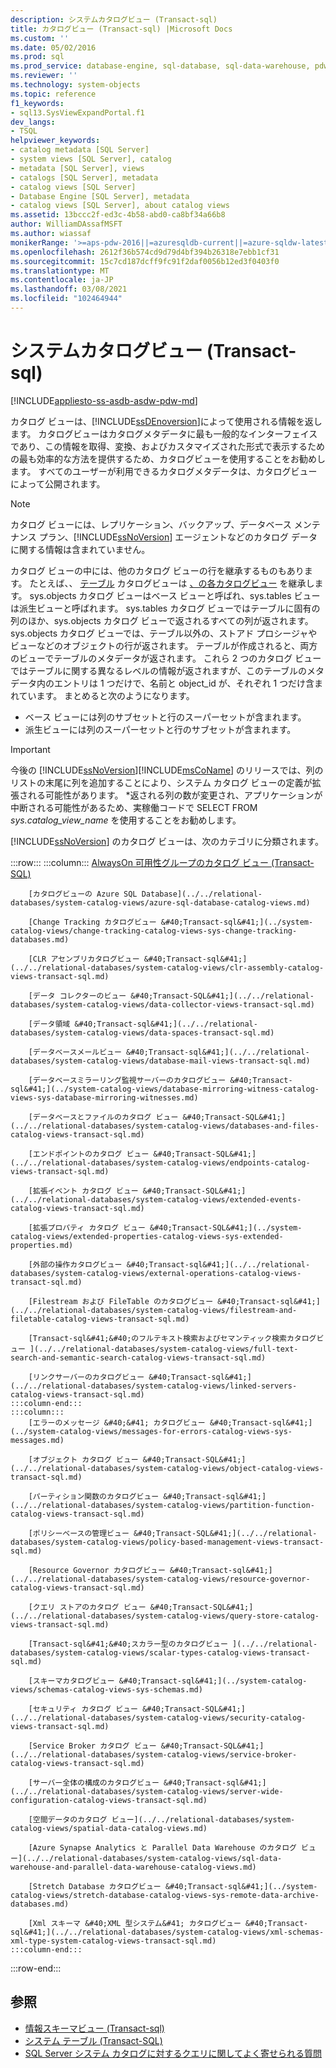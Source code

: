 ```yaml
---
description: システムカタログビュー (Transact-sql)
title: カタログビュー (Transact-sql) |Microsoft Docs
ms.custom: ''
ms.date: 05/02/2016
ms.prod: sql
ms.prod_service: database-engine, sql-database, sql-data-warehouse, pdw
ms.reviewer: ''
ms.technology: system-objects
ms.topic: reference
f1_keywords:
- sql13.SysViewExpandPortal.f1
dev_langs:
- TSQL
helpviewer_keywords:
- catalog metadata [SQL Server]
- system views [SQL Server], catalog
- metadata [SQL Server], views
- catalogs [SQL Server], metadata
- catalog views [SQL Server]
- Database Engine [SQL Server], metadata
- catalog views [SQL Server], about catalog views
ms.assetid: 13bccc2f-ed3c-4b58-abd0-ca8bf34a66b8
author: WilliamDAssafMSFT
ms.author: wiassaf
monikerRange: '>=aps-pdw-2016||=azuresqldb-current||=azure-sqldw-latest||>=sql-server-2016||>=sql-server-linux-2017||=azuresqldb-mi-current'
ms.openlocfilehash: 2612f36b574cd9d79d4bf394b26318e7ebb1cf31
ms.sourcegitcommit: 15c7cd187dcff9fc91f2daf0056b12ed3f0403f0
ms.translationtype: MT
ms.contentlocale: ja-JP
ms.lasthandoff: 03/08/2021
ms.locfileid: "102464944"
---
```

# <a name="system-catalog-views-transact-sql"></a>システムカタログビュー (Transact-sql)

[!INCLUDE[appliesto-ss-asdb-asdw-pdw-md](../../includes/appliesto-ss-asdb-asdw-pdw-md.md)]

カタログ ビューは、[!INCLUDE[ssDEnoversion](../../includes/ssdenoversion-md.md)]によって使用される情報を返します。 カタログビューはカタログメタデータに最も一般的なインターフェイスであり、この情報を取得、変換、およびカスタマイズされた形式で表示するための最も効率的な方法を提供するため、カタログビューを使用することをお勧めします。 すべてのユーザーが利用できるカタログメタデータは、カタログビューによって公開されます。

> [!NOTE]
> カタログ ビューには、レプリケーション、バックアップ、データベース メンテナンス プラン、[!INCLUDE[ssNoVersion](../../includes/ssnoversion-md.md)] エージェントなどのカタログ データに関する情報は含まれていません。

 カタログ ビューの中には、他のカタログ ビューの行を継承するものもあります。 たとえば、、 [テーブル](../../relational-databases/system-catalog-views/sys-tables-transact-sql.md) カタログビューは [、の各カタログビュー](../../relational-databases/system-catalog-views/sys-objects-transact-sql.md) を継承します。 sys.objects カタログ ビューはベース ビューと呼ばれ、sys.tables ビューは派生ビューと呼ばれます。 sys.tables カタログ ビューではテーブルに固有の列のほか、sys.objects カタログ ビューで返されるすべての列が返されます。 sys.objects カタログ ビューでは、テーブル以外の、ストアド プロシージャやビューなどのオブジェクトの行が返されます。 テーブルが作成されると、両方のビューでテーブルのメタデータが返されます。 これら 2 つのカタログ ビューではテーブルに関する異なるレベルの情報が返されますが、このテーブルのメタデータ内のエントリは 1 つだけで、名前と object_id が、それぞれ 1 つだけ含まれています。 まとめると次のようになります。

- ベース ビューには列のサブセットと行のスーパーセットが含まれます。
- 派生ビューには列のスーパーセットと行のサブセットが含まれます。

> [!IMPORTANT]
> 今後の [!INCLUDE[ssNoVersion](../../includes/ssnoversion-md.md)][!INCLUDE[msCoName](../../includes/msconame-md.md)] のリリースでは、列のリストの末尾に列を追加することにより、システム カタログ ビューの定義が拡張される可能性があります。 \*返される列の数が変更され、アプリケーションが中断される可能性があるため、実稼働コードで SELECT FROM *sys.catalog_view_name* を使用することをお勧めします。

[!INCLUDE[ssNoVersion](../../includes/ssnoversion-md.md)] のカタログ ビューは、次のカテゴリに分類されます。

:::row:::
    :::column:::
        [AlwaysOn 可用性グループのカタログ ビュー &#40;Transact-SQL&#41;](../../relational-databases/system-catalog-views/always-on-availability-groups-catalog-views-transact-sql.md)
        
        [カタログビューの Azure SQL Database](../../relational-databases/system-catalog-views/azure-sql-database-catalog-views.md)
        
        [Change Tracking カタログビュー &#40;Transact-sql&#41;](../system-catalog-views/change-tracking-catalog-views-sys-change-tracking-databases.md)
        
        [CLR アセンブリカタログビュー &#40;Transact-sql&#41;](../../relational-databases/system-catalog-views/clr-assembly-catalog-views-transact-sql.md)
        
        [データ コレクターのビュー &#40;Transact-SQL&#41;](../../relational-databases/system-catalog-views/data-collector-views-transact-sql.md)
        
        [データ領域 &#40;Transact-sql&#41;](../../relational-databases/system-catalog-views/data-spaces-transact-sql.md)
        
        [データベースメールビュー &#40;Transact-sql&#41;](../../relational-databases/system-catalog-views/database-mail-views-transact-sql.md)
        
        [データベースミラーリング監視サーバーのカタログビュー &#40;Transact-sql&#41;](../system-catalog-views/database-mirroring-witness-catalog-views-sys-database-mirroring-witnesses.md)
        
        [データベースとファイルのカタログ ビュー &#40;Transact-SQL&#41;](../../relational-databases/system-catalog-views/databases-and-files-catalog-views-transact-sql.md)
        
        [エンドポイントのカタログ ビュー &#40;Transact-SQL&#41;](../../relational-databases/system-catalog-views/endpoints-catalog-views-transact-sql.md)
        
        [拡張イベント カタログ ビュー &#40;Transact-SQL&#41;](../../relational-databases/system-catalog-views/extended-events-catalog-views-transact-sql.md)
        
        [拡張プロパティ カタログ ビュー &#40;Transact-SQL&#41;](../system-catalog-views/extended-properties-catalog-views-sys-extended-properties.md)
        
        [外部の操作カタログビュー &#40;Transact-sql&#41;](../../relational-databases/system-catalog-views/external-operations-catalog-views-transact-sql.md)
        
        [Filestream および FileTable のカタログビュー &#40;Transact-sql&#41;](../../relational-databases/system-catalog-views/filestream-and-filetable-catalog-views-transact-sql.md)
        
        [Transact-sql&#41;&#40;のフルテキスト検索およびセマンティック検索カタログビュー ](../../relational-databases/system-catalog-views/full-text-search-and-semantic-search-catalog-views-transact-sql.md)
        
        [リンクサーバーのカタログビュー &#40;Transact-sql&#41;](../../relational-databases/system-catalog-views/linked-servers-catalog-views-transact-sql.md)
    :::column-end:::
    :::column:::
        [エラーのメッセージ &#40;&#41; カタログビュー &#40;Transact-sql&#41;](../system-catalog-views/messages-for-errors-catalog-views-sys-messages.md)
        
        [オブジェクト カタログ ビュー &#40;Transact-SQL&#41;](../../relational-databases/system-catalog-views/object-catalog-views-transact-sql.md)
        
        [パーティション関数のカタログビュー &#40;Transact-sql&#41;](../../relational-databases/system-catalog-views/partition-function-catalog-views-transact-sql.md)
        
        [ポリシーベースの管理ビュー &#40;Transact-SQL&#41;](../../relational-databases/system-catalog-views/policy-based-management-views-transact-sql.md)
        
        [Resource Governor カタログビュー &#40;Transact-sql&#41;](../../relational-databases/system-catalog-views/resource-governor-catalog-views-transact-sql.md)
        
        [クエリ ストアのカタログ ビュー &#40;Transact-SQL&#41;](../../relational-databases/system-catalog-views/query-store-catalog-views-transact-sql.md)
        
        [Transact-sql&#41;&#40;スカラー型のカタログビュー ](../../relational-databases/system-catalog-views/scalar-types-catalog-views-transact-sql.md)
        
        [スキーマカタログビュー &#40;Transact-sql&#41;](../system-catalog-views/schemas-catalog-views-sys-schemas.md)
        
        [セキュリティ カタログ ビュー &#40;Transact-SQL&#41;](../../relational-databases/system-catalog-views/security-catalog-views-transact-sql.md)
        
        [Service Broker カタログ ビュー &#40;Transact-SQL&#41;](../../relational-databases/system-catalog-views/service-broker-catalog-views-transact-sql.md)
        
        [サーバー全体の構成のカタログビュー &#40;Transact-sql&#41;](../../relational-databases/system-catalog-views/server-wide-configuration-catalog-views-transact-sql.md)
        
        [空間データのカタログ ビュー](../../relational-databases/system-catalog-views/spatial-data-catalog-views.md)
        
        [Azure Synapse Analytics と Parallel Data Warehouse のカタログ ビュー](../../relational-databases/system-catalog-views/sql-data-warehouse-and-parallel-data-warehouse-catalog-views.md)
        
        [Stretch Database カタログビュー &#40;Transact-sql&#41;](../system-catalog-views/stretch-database-catalog-views-sys-remote-data-archive-databases.md)
        
        [Xml スキーマ &#40;XML 型システム&#41; カタログビュー &#40;Transact-sql&#41;](../../relational-databases/system-catalog-views/xml-schemas-xml-type-system-catalog-views-transact-sql.md)
    :::column-end:::
:::row-end:::

## <a name="see-also"></a>参照

- [情報スキーマビュー &#40;Transact-sql&#41;](../../relational-databases/system-information-schema-views/system-information-schema-views-transact-sql.md)
- [システム テーブル &#40;Transact-SQL&#41;](../../relational-databases/system-tables/system-tables-transact-sql.md)
- [SQL Server システム カタログに対するクエリに関してよく寄せられる質問](../../relational-databases/system-catalog-views/querying-the-sql-server-system-catalog-faq.yml)
